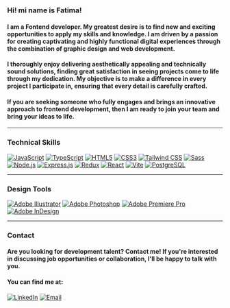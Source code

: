 ### Hi! mi name is Fatima!

#### I am a Fontend developer. My greatest desire is to find new and exciting opportunities to apply my skills and knowledge. I am driven by a passion for creating captivating and highly functional digital experiences through the combination of graphic design and web development.

#### I thoroughly enjoy delivering aesthetically appealing and technically sound solutions, finding great satisfaction in seeing projects come to life through my dedication. My objective is to make a difference in every project I participate in, ensuring that every detail is carefully crafted.

#### If you are seeking someone who fully engages and brings an innovative approach to frontend development, then I am ready to join your team and bring your ideas to life.

---
### Technical Skills

[![JavaScript](https://img.shields.io/badge/JavaScript-blue?logo=javascript&logoColor=yellow&style=for-the-badge&title=)](https://developer.mozilla.org/en-US/docs/Web/JavaScript)
[![TypeScript](https://img.shields.io/badge/TypeScript-grey?logo=typescript&logoColor=blue&style=for-the-badge&title=)](https://www.typescriptlang.org/)
[![HTML5](https://img.shields.io/badge/HTML5-grey?logo=html5&logoColor=orange&style=for-the-badge&title=)](https://developer.mozilla.org/en-US/docs/Web/HTML)
[![CSS3](https://img.shields.io/badge/CSS3-grey?logo=css3&logoColor=blue&style=for-the-badge&title=)](https://developer.mozilla.org/en-US/docs/Web/CSS)
[![Tailwind CSS](https://img.shields.io/badge/Tailwind%20CSS-grey?logo=tailwind-css&logoColor=teal&style=for-the-badge&title=)](https://tailwindcss.com/)
[![Sass](https://img.shields.io/badge/Sass-grey?logo=sass&logoColor=pink&style=for-the-badge&title=)](https://sass-lang.com/)
[![Node.js](https://img.shields.io/badge/Node.js-grey?logo=node.js&logoColor=green&style=for-the-badge&title=)](https://nodejs.org/)
[![Express.js](https://img.shields.io/badge/Express.js-grey?logo=express&logoColor=black&style=for-the-badge&title=)](https://expressjs.com/)
[![Redux](https://img.shields.io/badge/Redux-grey?logo=redux&logoColor=violet&style=for-the-badge&title=)](https://redux.js.org/)
[![React](https://img.shields.io/badge/React-grey?logo=react&logoColor=cyan&style=for-the-badge&title=)](https://reactjs.org/)
[![Vite](https://img.shields.io/badge/Vite-grey?logo=vite&logoColor=white&style=for-the-badge&title=)](https://vitejs.dev/)
[![PostgreSQL](https://img.shields.io/badge/PostgreSQL-grey?logo=postgresql&logoColor=blue&style=for-the-badge&title=)](https://www.postgresql.org/)

---
### Design Tools

[![Adobe Illustrator](https://img.shields.io/badge/Adobe%20Illustrator-grey?logo=adobe%20illustrator&logoColor=FF9A00&style=for-the-badge&title=)](https://www.adobe.com/products/illustrator.html)
[![Adobe Photoshop](https://img.shields.io/badge/Adobe%20Photoshop-grey?logo=adobe%20photoshop&logoColor=31A8FF&style=for-the-badge&title=)](https://www.adobe.com/products/photoshop.html)
[![Adobe Premiere Pro](https://img.shields.io/badge/Adobe%20Premiere%20Pro-grey?logo=adobe%20premiere%20pro&logoColor=31A8FF&style=for-the-badge&title=)](https://www.adobe.com/products/premiere.html)
[![Adobe InDesign](https://img.shields.io/badge/Adobe%20InDesign-grey?logo=adobe%20indesign&logoColor=FF3366&style=for-the-badge&title=)](https://www.adobe.com/products/indesign.html)

---
### Contact

#### Are you looking for development talent? Contact me! If you're interested in discussing job opportunities or collaboration, I'll be happy to talk with you. 
#### You can find me at:

[![LinkedIn](https://img.shields.io/badge/LinkedIn-Ornella%20C%C3%B3pula-blue?logo=linkedin&style=for-the-badge&logoColor=blue)](https://www.linkedin.com/in/ornella-c%C3%B3pula/)
[![Email](https://img.shields.io/badge/Email-orne.el38%40gmail.com-red?logo=gmail&style=for-the-badge)](mailto:orne.el38@gmail.com)
